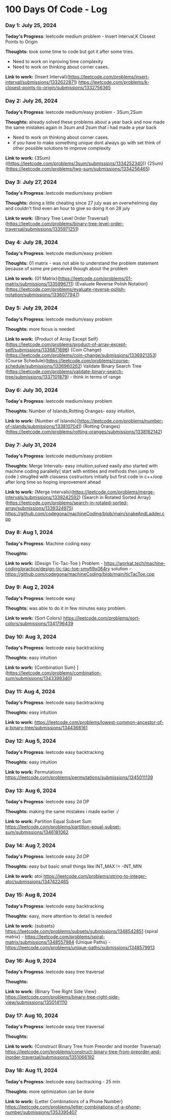 # 100 Days Of Code - Log

### Day 1: July 25, 2024 

**Today's Progress**: leetcode medium problem - Insert Interval,K Closest Points to Origin

**Thoughts:** took some time to code but got it after some tries. 
  - Need to work on inproving time complexity
  - Need to work on thinking about corner cases.

**Link to work:** {Insert Interval}(https://leetcode.com/problems/insert-interval/submissions/1332622871)
https://leetcode.com/problems/k-closest-points-to-origin/submissions/1332756365

### Day 2: July 26, 2024 

**Today's Progress**: leetcode medium/easy problem - 3Sum,2Sum

**Thoughts:** already solved these problems about a year back and now made the same mistakes again in 3sum and 2sum that i had made a year back 
  - Need to work on thinking about corner cases.
  - if you have to make something unique dont always go with set think of other possible solutions to improve complexity

**Link to work:** {3Sum}((https://leetcode.com/problems/3sum/submissions/1334252340))
{2Sum}(https://leetcode.com/problems/two-sum/submissions/1334256465)

### Day 3: July 27, 2024 

**Today's Progress**: leetcode medium/easy problem 

**Thoughts:** doing a little cheating since 27 july was an overwhelming day and couldn't find even an hour to give so doing it on 28 july

**Link to work:** {Binary Tree Level Order Traversal}(https://leetcode.com/problems/binary-tree-level-order-traversal/submissions/1335971251)

### Day 4: July 28, 2024 

**Today's Progress**: leetcode medium/easy problem 

**Thoughts:** 01 matrix - was not able to understand the problem statement because of some pre perceived though about the problem

**Link to work:** {01 Matrix}(https://leetcode.com/problems/01-matrix/submissions/1335996711)
{Evaluate Reverse Polish Notation}(https://leetcode.com/problems/evaluate-reverse-polish-notation/submissions/1336077947)

### Day 5: July 29, 2024 

**Today's Progress**: leetcode medium/easy problem 

**Thoughts:** more focus is needed

**Link to work:** {Product of Array Except Self}(https://leetcode.com/problems/product-of-array-except-self/submissions/1336871696)
{Coin Change}(https://leetcode.com/problems/coin-change/submissions/1336921353)
{Course Schedule}(https://leetcode.com/problems/course-schedule/submissions/1336960262)
Validate Binary Search Tree (https://leetcode.com/problems/validate-binary-search-tree/submissions/1337101879) - think in terms of range 

### Day 6: July 30, 2024 

**Today's Progress**: leetcode medium/easy problem 

**Thoughts:** Number of Islands,Rotting Oranges- easy intuition,

**Link to work:** {Number of Islands}(https://leetcode.com/problems/number-of-islands/submissions/1338107041)
(Rotting Oranges) (https://leetcode.com/problems/rotting-oranges/submissions/1338162142)

### Day 7: July 31, 2024 

**Today's Progress**: leetcode medium/easy problem 

**Thoughts:** Merge Intervals- easy intuition,solved easily
also started with machine coding parallelly( start with entities and methods then jump to code )
struglled with classess costructors initially but first code in c++/oop after long time so hoping improvement ahead

**Link to work:** {Merge Intervals}(https://leetcode.com/problems/merge-intervals/submissions/1339242592)
{Search in Rotated Sorted Array}(https://leetcode.com/problems/search-in-rotated-sorted-array/submissions/1339324975)
https://github.com/codegona/machineCoding/blob/main/snakeAndLadder.cpp

### Day 8: Aug 1, 2024 

**Today's Progress**: Machine coding easy

**Thoughts:** 

**Link to work:** {Design Tic-Tac-Toe }
Problem - https://workat.tech/machine-coding/practice/design-tic-tac-toe-smyfi9x064ry
solution - https://github.com/codegona/machineCoding/blob/main/ticTacToe.cpp

### Day 9: Aug 2, 2024 

**Today's Progress**: leetcode easy

**Thoughts:** was able to do it in few minutes easy problem.

**Link to work:** {Sort Colors}
https://leetcode.com/problems/sort-colors/submissions/1341796439


### Day 10: Aug 3, 2024 

**Today's Progress**: leetcode easy backtracking

**Thoughts:** easy intuition

**Link to work:** {Combination Sum}
](https://leetcode.com/problems/combination-sum/submissions/1343398340)

### Day 11: Aug 4, 2024 

**Today's Progress**: leetcode easy backtracking

**Thoughts:** easy intuition

**Link to work:**
https://leetcode.com/problems/lowest-common-ancestor-of-a-binary-tree/submissions/1344368161

### Day 12: Aug 5, 2024 

**Today's Progress**: leetcode easy backtracking

**Thoughts:** easy intuition

**Link to work:** Permutations
https://leetcode.com/problems/permutations/submissions/1345011139

### Day 13: Aug 6, 2024 

**Today's Progress**: leetcode easy 2d DP

**Thoughts:** making the same mistakes i made earlier :/

**Link to work:** Partition Equal Subset Sum
https://leetcode.com/problems/partition-equal-subset-sum/submissions/1346181062

### Day 14: Aug 7, 2024 

**Today's Progress**: leetcode easy 2d DP

**Thoughts:** easy but basic small things like INT_MAX != -INT_MIN

**Link to work:** atoi
https://leetcode.com/problems/string-to-integer-atoi/submissions/1347422465

### Day 15: Aug 8, 2024 

**Today's Progress**: leetcode easy backtracking

**Thoughts:** easy, more attention to detail is needed

**Link to work:** {subsets} https://leetcode.com/problems/subsets/submissions/1348542851
{spiral matrix} - https://leetcode.com/problems/spiral-matrix/submissions/1348557984
{Unique Paths} - https://leetcode.com/problems/unique-paths/submissions/1348579913

### Day 16: Aug 9, 2024 

**Today's Progress**: leetcode easy tree traversal

**Thoughts:** 

**Link to work:** {Binary Tree Right Side View}
https://leetcode.com/problems/binary-tree-right-side-view/submissions/1350141110

### Day 17: Aug 10, 2024 

**Today's Progress**: leetcode easy tree traversal

**Thoughts:** 

**Link to work:** {Construct Binary Tree from Preorder and Inorder Traversal}
https://leetcode.com/problems/construct-binary-tree-from-preorder-and-inorder-traversal/submissions/1351066192

### Day 18: Aug 11, 2024 

**Today's Progress**: leetcode easy bactracking - 25 min

**Thoughts:** more optimization can be done

**Link to work:** {Letter Combinations of a Phone Number}
https://leetcode.com/problems/letter-combinations-of-a-phone-number/submissions/1353395407
